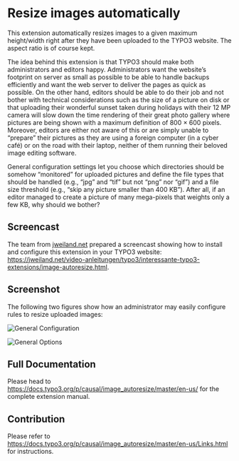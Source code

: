 # Resize images automatically

This extension automatically resizes images to a given maximum height/width right after they have been uploaded to the
TYPO3 website. The aspect ratio is of course kept.

The idea behind this extension is that TYPO3 should make both administrators and editors happy. Administrators want the
website’s footprint on server as small as possible to be able to handle backups efficiently and want the web server to
deliver the pages as quick as possible. On the other hand, editors should be able to do their job and not bother with
technical considerations such as the size of a picture on disk or that uploading their wonderful sunset taken during
holidays with their 12 MP camera will slow down the time rendering of their great photo gallery where pictures are being
shown with a maximum definition of 800 × 600 pixels. Moreover, editors are either not aware of this or are simply unable
to “prepare” their pictures as they are using a foreign computer (in a cyber café) or on the road with their laptop,
neither of them running their beloved image editing software.

General configuration settings let you choose which directories should be somehow “monitored” for uploaded pictures and
define the file types that should be handled (e.g., “jpg” and “tif” but not “png” nor “gif”) and a file size threshold
(e.g., “skip any picture smaller than 400 KB”). After all, if an editor managed to create a picture of many mega-pixels
that weights only a few KB, why should we bother?


## Screencast

The team from [jweiland.net](https://jweiland.net/) prepared a screencast showing how to install and configure this
extension in your TYPO3 website:
https://jweiland.net/video-anleitungen/typo3/interessante-typo3-extensions/image-autoresize.html.


## Screenshot

The following two figures show how an administrator may easily configure rules to resize uploaded images:

![General Configuration][general-configuration]

![General Options][general-options]

[general-configuration]: https://raw.githubusercontent.com/xperseguers/t3ext-image_autoresize/master/Documentation/Images/general-configuration.png "General Configuration"

[general-options]: https://github.com/xperseguers/t3ext-image_autoresize/raw/master/Documentation/Images/general-options.png "General Options"


## Full Documentation

Please head to https://docs.typo3.org/p/causal/image_autoresize/master/en-us/ for the complete extension manual.


## Contribution

Please refer to https://docs.typo3.org/p/causal/image_autoresize/master/en-us/Links.html for instructions.
